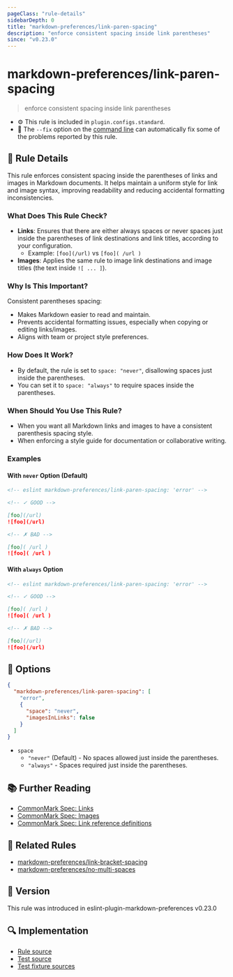 ```yaml
---
pageClass: "rule-details"
sidebarDepth: 0
title: "markdown-preferences/link-paren-spacing"
description: "enforce consistent spacing inside link parentheses"
since: "v0.23.0"
---
```


# markdown-preferences/link-paren-spacing

> enforce consistent spacing inside link parentheses

- ⚙️ This rule is included in `plugin.configs.standard`.
- 🔧 The `--fix` option on the [command line](https://eslint.org/docs/user-guide/command-line-interface#fixing-problems) can automatically fix some of the problems reported by this rule.

## 📖 Rule Details

This rule enforces consistent spacing inside the parentheses of links and images in Markdown documents. It helps maintain a uniform style for link and image syntax, improving readability and reducing accidental formatting inconsistencies.

### What Does This Rule Check?

- **Links**: Ensures that there are either always spaces or never spaces just inside the parentheses of link destinations and link titles, according to your configuration.
  - Example: `[foo](/url)` vs `[foo]( /url )`
- **Images**: Applies the same rule to image link destinations and image titles (the text inside `![ ... ]`).

### Why Is This Important?

Consistent parentheses spacing:

- Makes Markdown easier to read and maintain.
- Prevents accidental formatting issues, especially when copying or editing links/images.
- Aligns with team or project style preferences.

### How Does It Work?

- By default, the rule is set to `space: "never"`, disallowing spaces just inside the parentheses.
- You can set it to `space: "always"` to require spaces inside the parentheses.

### When Should You Use This Rule?

- When you want all Markdown links and images to have a consistent parenthesis spacing style.
- When enforcing a style guide for documentation or collaborative writing.

### Examples

#### With `never` Option (Default)

<!-- prettier-ignore-start -->

<!-- eslint-skip -->

```md
<!-- eslint markdown-preferences/link-paren-spacing: 'error' -->

<!-- ✓ GOOD -->

[foo](/url)
![foo](/url)

<!-- ✗ BAD -->

[foo]( /url )
![foo]( /url )
```

<!-- prettier-ignore-end -->

#### With `always` Option

<!-- prettier-ignore-start -->

<!-- eslint-skip -->

```md
<!-- eslint markdown-preferences/link-paren-spacing: 'error' -->

<!-- ✓ GOOD -->

[foo]( /url )
![foo]( /url )

<!-- ✗ BAD -->

[foo](/url)
![foo](/url)
```

<!-- prettier-ignore-end -->

## 🔧 Options

```json
{
  "markdown-preferences/link-paren-spacing": [
    "error",
    {
      "space": "never",
      "imagesInLinks": false
    }
  ]
}
```

- `space`
  - `"never"` (Default) - No spaces allowed just inside the parentheses.
  - `"always"` - Spaces required just inside the parentheses.

## 📚 Further Reading

- [CommonMark Spec: Links](https://spec.commonmark.org/0.31.2/#links)
- [CommonMark Spec: Images](https://spec.commonmark.org/0.31.2/#images)
- [CommonMark Spec: Link reference definitions](https://spec.commonmark.org/0.31.2/#link-reference-definitions)

## 👫 Related Rules

- [markdown-preferences/link-bracket-spacing](./link-bracket-spacing.md)
- [markdown-preferences/no-multi-spaces](./no-multi-spaces.md)

## 🚀 Version

This rule was introduced in eslint-plugin-markdown-preferences v0.23.0

## 🔍 Implementation

- [Rule source](https://github.com/ota-meshi/eslint-plugin-markdown-preferences/blob/main/src/rules/link-paren-spacing.ts)
- [Test source](https://github.com/ota-meshi/eslint-plugin-markdown-preferences/blob/main/tests/src/rules/link-paren-spacing.ts)
- [Test fixture sources](https://github.com/ota-meshi/eslint-plugin-markdown-preferences/tree/main/tests/fixtures/rules/link-paren-spacing)
